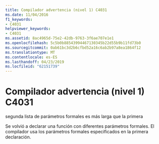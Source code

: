 ```yaml
---
title: Compilador advertencia (nivel 1) C4031
ms.date: 11/04/2016
f1_keywords:
- C4031
helpviewer_keywords:
- C4031
ms.assetid: 8ac4965d-75e2-42db-9763-3f6ae707e1e1
ms.openlocfilehash: 5c5b0b88543994467130345b22d55b9b11fd73b0
ms.sourcegitcommit: 0ab61bc3d2b6cfbd52a16c6ab2b97a8ea1864f12
ms.translationtype: MT
ms.contentlocale: es-ES
ms.lasthandoff: 04/23/2019
ms.locfileid: "62151739"
---
```

# <a name="compiler-warning-level-1-c4031"></a>Compilador advertencia (nivel 1) C4031

segunda lista de parámetros formales es más larga que la primera

Se volvió a declarar una función con diferentes parámetros formales. El compilador usa los parámetros formales especificados en la primera declaración.